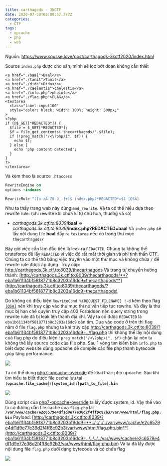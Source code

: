 ```yaml
---
title: carthagods - 3kCTF
date: 2020-07-30T03:00:57.277Z
categories:
  - CTF
tags:
  - opcache
  - php
  - web
---
```

Nguồn: <https://www.sousse.love/post/carthagods-3kctf2020/index.html>

Source `index.php` được cho sẵn, mình sẽ lọc bớt đoạn không cần thiết

```phtml
<a href="./baal">Baal</a>
<a href="./tanit">Tanit</a>
<a href="./dido">Dido</a>
<a href="./caelestis">caelestis</a>
<a href="./info.php">phpinfo</a>
<a href="./flag.php">FLAG</a>
<textarea
  class="label-input100"
  style="color: black; width: 100%; height: 300px;"
>
<?php
if (@$_GET[*REDACTED*]) {
  $file = $_GET[*REDACTED*];
  $f = file_get_contents('thecarthagods/'.$file);
  if (!preg_match("/<\?php/i", $f)) {
    echo $f;
  } else {
    echo 'php content detected';
  }
}
?>
</textarea>
```

Và kèm theo là source `.htaccess` 

```apache
RewriteEngine on
options -indexes

RewriteRule ^([a-zA-Z0-9_-]+)$ index.php?*REDACTED*=$1 [QSA]
```

Như ta thấy trang web này dùng `mod_rewrite`. Và ta có thể hiểu dựa theo rewrite rule: (chỉ rewrite khi chứa kí tự chữ hoa, thường và số)

* *carthagods.3k.ctf.to:8039*/**baal** => *carthagods.3k.ctf.to:8039*/**index.php?REDACTED=baal**
  Và `index.php` sẽ lấy nội dung file **baal** đẩy ra `textarea` nếu có trong thư mục `thecarthagods/`

Bây giờ việc cần làm đầu tiên là leak ra `REDACTED`. Chúng ta không thể bruteforce để lấy `REDACTED` vì việc đó rất mất thời gian và phi tinh thần CTF. Chúng ta có thể thử bằng việc truyền vào một thư mục và không chứa `/` để rewrite rule được áp dụng.
Truy cập: <http://carthagods.3k.ctf.to:8039/thecarthagods>
Và trang tự chuyển hướng thành: [http://carthagods.3k.ctf.to:8039/thecarthagods/**?eba1b61134bf5818771b8c3203a16dc9=thecarthagods**](http://carthagods.3k.ctf.to:8039/thecarthagods/?eba1b61134bf5818771b8c3203a16dc9=thecarthagods)

Do không có điều kiện `RewriteCond %{REQUEST_FILENAME} !-d` kèm theo flag [`[QSA]`](https://httpd.apache.org/docs/current/rewrite/flags.html#flag_qsa) nên khi truy cập vào thư mục thì nó vẫn tiếp tục rewrite. Và đây là thư mục bị hạn chế quyền truy cập 403 Forbidden nên query string trong rewrite rule đã bị leak lên thanh địa chỉ. Vậy ta có được `REDACTED` là `eba1b61134bf5818771b8c3203a16dc9` cần tìm.
Dựa vào code ở trên thì flag nằm ở file `flag.php` nhưng ta khi truy cập <http://carthagods.3k.ctf.to:8039/?eba1b61134bf5818771b8c3203a16dc9=../flag.php> thì không thể lấy nội dung cuả flag.php do điều kiện `!preg_match("/<\?php/i", $f)` chặn lại nên ta không thể lấy source code của file php.
Sau 1 vòng tìm kiếm bên `info.php` ta biết được website dùng opcache để compile các file php thành bytecode giúp tăng performance.

![](/img/2020-07-30_11-37.png)

Ta có thể dùng [php7-opcache-override](https://github.com/GoSecure/php7-opcache-override) để khai thác php opcache. Sau khi tìm hiểu ta biết được file cache lưu tại **`[opcache.file_cache]`**/**`[system_id]`**/**`[path_to_file].bin`**

![](/img/2020-07-30_11-56.png)

Dùng script của [php7-opcache-override](https://github.com/GoSecure/php7-opcache-override) ta lấy được system_id. Vậy thế vào ta có đường dẫn file cache của `flag.php` là: **`/var/www/cache/e2c6579e4df1d9e77e36d2f4ff8c92b3/var/www/html/flag.php.bin`**
Payload: [http://carthagods.3k.ctf.to:8039/?eba1b61134bf5818771b8c3203a16dc9=**../../../../var/www/cache/e2c6579e4df1d9e77e36d2f4ff8c92b3/var/www/html/flag.php.bin**](http://carthagods.3k.ctf.to:8039/?eba1b61134bf5818771b8c3203a16dc9=../../../../var/www/cache/e2c6579e4df1d9e77e36d2f4ff8c92b3/var/www/html/flag.php.bin)
Và ta đã lấy được nội dung file `flag.php` dưới dạng bytecode và có chứa flag

![](/img/2020-07-30_12-13.png)